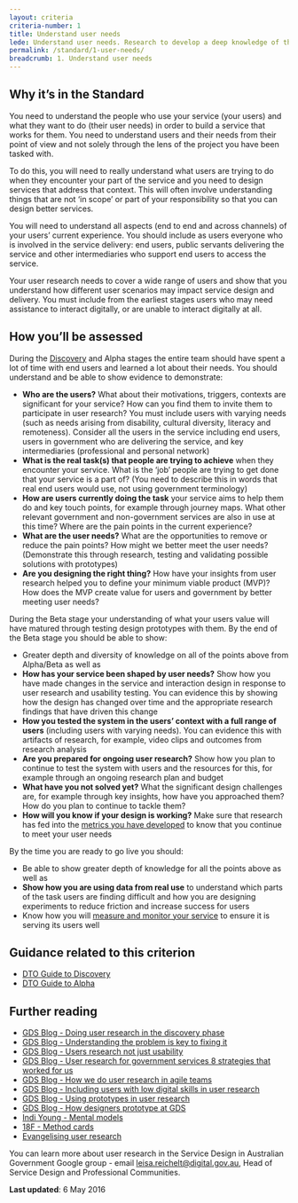 ```yaml
---
layout: criteria
criteria-number: 1
title: Understand user needs
lede: Understand user needs. Research to develop a deep knowledge of the users and their context for using the service.
permalink: /standard/1-user-needs/
breadcrumb: 1. Understand user needs
---
```

## Why it’s in the Standard
You need to understand the people who use your service (your users) and what they want to do (their user needs) in order to build a service that works for them. You need to understand users and their needs from their point of view and not solely through the lens of the project you have been tasked with. 

To do this, you will need to really understand what users are trying to do when they encounter your part of the service and you need to design services that address that context. This will often involve understanding things that are not ‘in scope’ or part of your responsibility so that you can design better services. 

You will need to understand all aspects (end to end and across channels) of your users’ current experience. You should include as users everyone who is involved in the service delivery: end users, public servants delivering the service and other intermediaries who support end users to access the service. 

Your user research needs to cover a wide range of users and show that you understand how different user scenarios may impact service design and delivery. You must include from the earliest stages users who may need assistance to interact digitally, or are unable to interact digitally at all.

## How you’ll be assessed
During the [Discovery](/standard/service-design-and-delivery-process/discovery/) and Alpha stages the entire team should have spent a lot of time with end users and learned a lot about their needs. You should understand and be able to show evidence to demonstrate: 

* **Who are the users?** What about their motivations, triggers, contexts are significant for your service? How can you find them to invite them to participate in user research? You must include users with varying needs (such as needs arising from disability, cultural diversity, literacy and remoteness). Consider all the users in the service including end users, users in government who are delivering the service, and key intermediaries (professional and personal network)
* **What is the real task(s) that people are trying to achieve** when they encounter your service. What is the ‘job’ people are trying to get done that your service is a part of? (You need to describe this in words that real end users would use, not using government terminology)
* **How are users currently doing the task** your service aims to help them do and key touch points, for example through journey maps.  What other relevant government and non-government services are also in use at this time? Where are the pain points in the current experience?
* **What are the user needs?** What are the opportunities to remove or reduce the pain points? How might we better meet the user needs? (Demonstrate this through research, testing and validating possible solutions with prototypes)
* **Are you designing the right thing?** How have your insights from user research helped you to define your minimum viable product (MVP)? How does the MVP create value for users and government by better meeting user needs?
 
During the Beta stage your understanding of what your users value will have matured through testing design prototypes with them. By the end of the Beta stage you should be able to show:

* Greater depth and diversity of knowledge on all of the points above from Alpha/Beta as well as
* **How has your service been shaped by user needs?** Show how you have made changes in the service and interaction design in response to user research and usability testing. You can evidence this by showing how the design has changed over time and the appropriate research findings that have driven this change
* **How you tested the system in the users’ context with a full range of users** (including users with varying needs). You can evidence this with artifacts of research, for example, video clips and outcomes from research analysis
* **Are you prepared for ongoing user research?** Show how you plan to continue to test the system with users and the resources for this, for example through an ongoing research plan and budget
* **What have you not solved yet?** What the significant design challenges are, for example through key insights, how have you approached them? How do you plan to continue to tackle them?
* **How will you know if your design is working?** Make sure that research has fed into the [metrics you have developed](/standard/11-measure-performance/) to know that you continue to meet your user needs

By the time you are ready to go live you should:

* Be able to show greater depth of knowledge for all the points above as well as
* **Show how you are using data from real use** to understand which parts of the task users are finding difficult and how you are designing experiments to reduce friction and increase success for users
* Know how you will [measure and monitor your service](/standard/11-measure-performance/) to ensure it is serving its users well

## Guidance related to this criterion

* [DTO Guide to Discovery](https://ausdto.github.io/service-handbook/discovery/) 
* [DTO Guide to Alpha](http://ausdto.github.io/service-handbook/alpha/)

## Further reading

* [GDS Blog - Doing user research in the discovery phase](https://userresearch.blog.gov.uk/2015/05/27/doing-user-research-in-the-discovery-phase/)
* [GDS Blog - Understanding the problem is key to fixing it](https://userresearch.blog.gov.uk/2016/01/12/understanding-the-problem-is-key-to-fixing-it/)
* [GDS Blog - Users research not just usability](https://userresearch.blog.gov.uk/2014/06/25/user-research-not-just-usability/)
* [GDS Blog - User research for government services 8 strategies that worked for us](https://userresearch.blog.gov.uk/2015/01/21/user-research-for-government-services-8-strategies-that-worked-for-us/)
* [GDS Blog - How we do user research in agile teams](https://gds.blog.gov.uk/2013/08/30/how-we-do-user-research-in-agile-teams/)
* [GDS Blog - Including users with low digital skills in user research](https://userresearch.blog.gov.uk/2014/08/20/including-users-with-low-digital-skills-in-user-research/)
* [GDS Blog - Using prototypes in user research](https://userresearch.blog.gov.uk/2014/08/27/using-prototypes-in-user-research/)
* [GDS Blog - How designers prototype at GDS](https://designnotes.blog.gov.uk/2014/10/13/how-designers-prototype-at-gds/)
* [Indi Young - Mental models](http://boxesandarrows.com/what-is-your-mental-model/)
* [18F - Method cards](https://methods.18f.gov/index.html)
* [Evangelising user research](https://medium.com/@userfocus/evangelising-user-research-849430701b6e#.bugjnqz76) 

You can learn more about user research in the Service Design in Australian Government Google group - email [leisa.reichelt@digital.gov.au](mailto:leisa.reichelt@digital.gov.au), Head of Service Design and Professional Communities. 

**Last updated**: 6 May 2016
